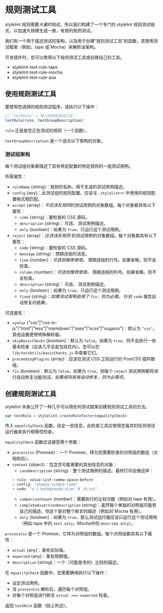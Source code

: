 # 规则测试工具

stylelint 规则需要*大量的*测试。所以我们构建了一个专门的 stylelint 规则测试格式，以加速大规模生成一致，有效的规则测试。

我们有一个用于描述测试的架构，以及用于创建“规则测试工具”的函数，其使用测试框架（例如，tape 或 Mocha）来解析该架构。

开发插件时，您可以使用以下规则测试工具或创建自己的工具。

-   stylelint-test-rule-tape
-   stylelint-test-rule-mocha
-   stylelint-test-rule-ava

## 使用规则测试工具

要使用您选择的规则测试程序，请执行以下操作：

```js
// `testRule` = 导入的规则测试工具
testRule(rule, testGroupDescription)
```

`rule` 正是是您正在测试的规则（一个函数）。

`testGroupDescription` 是一个适合以下架构的对象。

### 测试组架构

每个测试组对象都描述了具有特定配置的特定规则的一组测试用例。

所需属性：

-   `ruleName` {string}：规则的名称。用于生成的测试用例描述。
-   `config` {any}：此测试组的规则配置。应该与 `.stylelintrc` 中使用的规则配置格式相匹配。
-   `accept` {array}：*不应违反规则*的测试用例的对象数组。每个对象都具有以下属性：
    -   `code` {string}：要检查的 CSS 源码。
    -   `description` {string}：*可选。* 测试用例描述。
    -   `only` {boolean}：如果为 `true`，只运行这个测试用例。
-   `reject` {array}：*应该违反规则* 的测试用例的对象数组。每个对象都具有以下属性：
    -   `code` {string}：要检查的 CSS 源码。
    -   `message` {string}：预期违规的消息。
    -   `line` {number}：*可选但推荐使用。* 预期违规的行号。如果省略，则不会检查。
    -   `column` {number}：*可选但推荐使用。* 预期违规的列号。如果省略，则不会检查。
    -   `description` {string}：*可选。* 测试用例描述。
    -   `only` {boolean}：如果为 `true`，只运行这个测试用例。
    -   `fixed` {string}：*如果测试架构启用了 `fix`，则为必需。* 针对 `code` 属性自动修复的结果。

可选属性：

-   `syntax` {"css"|"css-in-js"|"html"|"less"|"markdown"|"sass"|"scss"|"sugarss"}：默认为 `"css"`。其他设置使用特殊解析器。
-   `skipBasicChecks` {boolean}：默认为 `false`。如果为 `true`，则不会执行一些基本检查（应该几乎总是包括在内）。您可以在 `lib/testUtils/basicChecks.js` 中查看它们。
-   `preceedingPlugins` {array}：应该在测试 CSS 之前运行的 PostCSS 插件数组。
-   `fix` {boolean}：默认为 `false`。如果为 `true`，则每个 `reject` 测试用例都将进行自动修复功能测试。*如果规则具有自动修复，则为必需项。*

## 创建规则测试工具

stylelint 本身公开了一种几乎可以用任何测试框架创建规则测试工具的方法。

```js
var testRule = stylelint.createRuleTester(equalityCheck)
```

传入 `equalityCheck` 函数。给定一些信息，此检查工具应使用您喜欢的任何测试运行器来执行相等性检查。

`equalityCheck` 函数应该接受两个参数：

-   `processCss` {Promise}：一个 Promise，释为您需要检查的对照组的数组（文档附后）。
-   `context` {object}：包含您可能需要的其他信息的对象：
    -   `caseDescription` {string}：整个测试用例的描述。最终打印会像这样：
    ```bash
    > rule: value-list-comma-space-before
    > config: "always-single-line"
    > code: "a { background-size: 0 ,0;\n}"
    ```
    -   `comparisonCount` {number}：需要执行的比较次数（例如对 tape 有用）。
    -   `completeAssertionDescription` {string}：虽然每个单独的对照组可能有自己的描述，但这个是对整个断言的描述（例如对 Mocha 有用）。
    -   `only` {boolean}：如果为 `true`，那么测试运行器应该只运行这个测试用例（例如 tape 中的 `test.only`，Mocha中的 `describe.only`）。

`processCss` 是一个 Promise，它释为对照组的数组。每个对照组都具有以下属性：

-   `actual` {any}：某些实际值。
-   `expected` {any}：某些预期值。
-   `description` {string}：一个（可能是空的）比较的描述。

在 `equalityCheck` 函数中，您需要确保执行以下操作：

-   设定测试用例。
-   当 `processCss` 解析后，遍历每个对照组。
-   对每个对照组进行断言 `actual === expected` 检查。

返回 `testRule` 函数（如上所述）。
